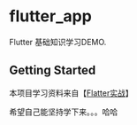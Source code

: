 # flutter_app

Flutter 基础知识学习DEMO.

## Getting Started

本项目学习资料来自【[Flatter实战](https://book.flutterchina.club)】

希望自己能坚持学下来。。。哈哈
